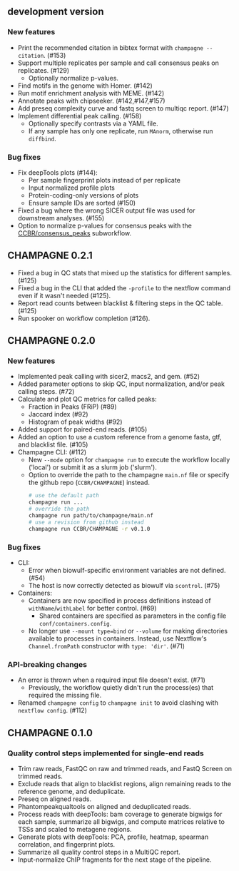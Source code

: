 ## development version

### New features

- Print the recommended citation in bibtex format with `champagne --citation`. (#153)
- Support multiple replicates per sample and call consensus peaks on replicates. (#129)
  - Optionally normalize p-values.
- Find motifs in the genome with Homer. (#142)
- Run motif enrichment analysis with MEME. (#142)
- Annotate peaks with chipseeker. (#142,#147,#157)
- Add preseq complexity curve and fastq screen to multiqc report. (#147)
- Implement differential peak calling. (#158)
  - Optionally specify contrasts via a YAML file.
  - If any sample has only one replicate, run `MAnorm`, otherwise run `diffbind`.

### Bug fixes

- Fix deepTools plots (#144):
  - Per sample fingerprint plots instead of per replicate
  - Input normalized profile plots
  - Protein-coding-only versions of plots
  - Ensure sample IDs are sorted (#150)
- Fixed a bug where the wrong SICER output file was used for downstream analyses. (#155)
- Option to normalize p-values for consensus peaks with the [CCBR/consensus_peaks](https://github.com/CCBR/nf-modules/tree/60d50f4c45a50378cad70b49013f51750617caaa/subworkflows/CCBR/consensus_peaks) subworkflow.

## CHAMPAGNE 0.2.1

- Fixed a bug in QC stats that mixed up the statistics for different samples. (#125)
- Fixed a bug in the CLI that added the `-profile` to the nextflow command even if it wasn't needed (#125).
- Report read counts between blacklist & filtering steps in the QC table. (#125)
- Run spooker on workflow completion (#126).

## CHAMPAGNE 0.2.0

### New features

- Implemented peak calling with sicer2, macs2, and gem. (#52)
- Added parameter options to skip QC, input normalization, and/or peak calling steps. (#72)
- Calculate and plot QC metrics for called peaks:
  - Fraction in Peaks (FRiP) (#89)
  - Jaccard index (#92)
  - Histogram of peak widths (#92)
- Added support for paired-end reads. (#105)
- Added an option to use a custom reference from a genome fasta, gtf, and blacklist file. (#105)
- Champagne CLI: (#112)
  - New `--mode` option for `champagne run` to execute the workflow locally ('local') or submit it as a slurm job ('slurm').
  - Option to override the path to the champagne `main.nf` file or specify the github repo (`CCBR/CHAMPAGNE`) instead.
    ```sh
    # use the default path
    champagne run ...
    # override the path
    champagne run path/to/champagne/main.nf
    # use a revision from github instead
    champagne run CCBR/CHAMPAGNE -r v0.1.0
    ```

### Bug fixes

- CLI:
  - Error when biowulf-specific environment variables are not defined. (#54)
  - The host is now correctly detected as biowulf via `scontrol`. (#75)
- Containers:
  - Containers are now specified in process definitions instead of `withName`/`withLabel` for better control. (#69)
    - Shared containers are specified as parameters in the config file `conf/containers.config`.
  - No longer use `--mount type=bind` or `--volume` for making directories available to processes in containers. Instead, use Nextflow's `Channel.fromPath` constructor with `type: 'dir'`. (#71)

### API-breaking changes

- An error is thrown when a required input file doesn't exist. (#71)
  - Previously, the workflow quietly didn't run the process(es) that required the missing file.
- Renamed `champagne config` to `champagne init` to avoid clashing with `nextflow config`. (#112)

## CHAMPAGNE 0.1.0

### Quality control steps implemented for single-end reads

- Trim raw reads, FastQC on raw and trimmed reads, and FastQ Screen on trimmed reads.
- Exclude reads that align to blacklist regions, align remaining reads to the reference genome, and deduplicate.
- Preseq on aligned reads.
- Phantompeakqualtools on aligned and deduplicated reads.
- Process reads with deepTools: bam coverage to generate bigwigs for each sample, summarize all bigwigs, and compute matrices relative to TSSs and scaled to metagene regions.
- Generate plots with deepTools: PCA, profile, heatmap, spearman correlation, and fingerprint plots.
- Summarize all quality control steps in a MultiQC report.
- Input-normalize ChIP fragments for the next stage of the pipeline.
